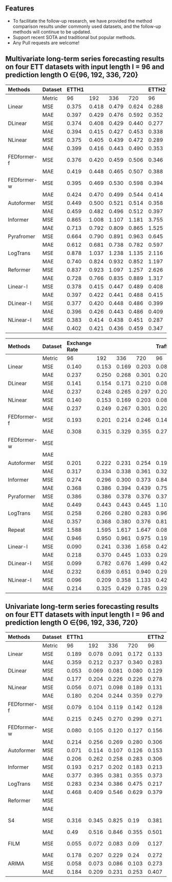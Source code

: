 ## Features
- To facilitate the follow-up research, we have provided the method comparison results under commonly used datasets, and the follow-up methods will continue to be updated.
- Support recent SOTA and traditional but popular methods.
- Any Pull requests are welcome!

## Multivariate long-term series forecasting results on four ETT datasets with input length I = 96 and prediction length O ∈{96, 192, 336, 720}

|Methods|Dataset|ETTH1| | | |ETTH2| | | |ETTm1| | | |ETTm2| | | |
|:----|:----|:----|:----|:----|:----|:----|:----|:----|:----|:----|:----|:----|:----|:----|:----|:----|:----|
| |Metric|96|192|336|720|96|192|336|720|96|192|336|720|96|192|336|720|
|Linear|MSE|0.375|0.418|0.479|0.624|0.288|0.377|0.452|0.698|0.308|0.340|0.376|0.440|0.168|0.232|0.320|0.413|
| |MAE|0.397|0.429|0.476|0.592|0.352|0.413|0.461|0.595|0.352|0.369|0.393|0.435|0.262|0.308|0.373|0.435|
|DLinear|MSE|0.374|0.408|0.429|0.440|0.277|0.344|0.357|0.394|0.306|0.349|0.375|0.433|0.167|0.221|0.274|0.368|
| |MAE|0.394|0.415|0.427|0.453|0.338|0.381|0.400|0.436|0.348|0.375|0.388|0.422|0.255|0.293|0.327|0.384|
|NLinear|MSE|0.375|0.405|0.439|0.472|0.289|0.383|0.448|0.605|0.299|0.335|0.369|0.425|0.167|0.224|0.281|0.397|
| |MAE|0.399|0.416|0.443|0.490|0.353|0.418|0.465|0.551|0.343|0.365|0.386|0.421|0.260|0.303|0.342|0.421|
|FEDformer-f|MSE|0.376|0.420|0.459|0.506|0.346|0.429|0.496|0.463|0.379|0.426|0.445|0.543|0.203|0.269|0.325|0.421|
| |MAE|0.419|0.448|0.465|0.507|0.388|0.439|0.487|0.474|0.419|0.441|0.459|0.490|0.287|0.328|0.366|0.415|
|FEDformer-w|MSE|0.395|0.469|0.530|0.598|0.394|0.439|0.482|0.500|0.378|0.464|0.508|0.561|0.204|0.316|0.359|0.433|
| |MAE|0.424|0.470|0.499|0.544|0.414|0.445|0.480|0.509|0.418|0.463|0.487|0.515|0.288|0.363|0.387|0.432|
|Autoformer|MSE|0.449|0.500|0.521|0.514|0.358|0.456|0.482|0.515|0.505|0.553|0.621|0.671|0.255|0.281|0.339|0.433|
| |MAE|0.459|0.482|0.496|0.512|0.397|0.452|0.486|0.511|0.475|0.496|0.537|0.561|0.339|0.340|0.372|0.432|
|Informer|MSE|0.865|1.008|1.107|1.181|3.755|5.602|4.721|3.647|0.672|0.795|1.212|1.166|0.365|0.533|1.363|3.379|
| |MAE|0.713|0.792|0.809|0.865|1.525|1.931|1.835|1.625|0.571|0.669|0.871|0.823|0.453|0.563|0.887|1.338|
|Pyrafromer|MSE|0.664|0.790|0.891|0.963|0.645|0.788|0.907|0.963|0.543|0.557|0.754|0.908|0.435|0.730|1.201|3.625|
| |MAE|0.612|0.681|0.738|0.782|0.597|0.683|0.747|0.783|0.510|0.537|0.655|0.724|0.507|0.673|0.845|1.451|
|LogTrans|MSE|0.878|1.037|1.238|1.135|2.116|4.315|1.124|3.188|0.600|0.837|1.124|1.153|0.768|0.989|1.334|3.048|
| |MAE|0.740|0.824|0.932|0.852|1.197|1.635|1.604|1.540|0.546|0.700|0.832|0.820|0.642|0.757|0.872|1.328|
|Reformer|MSE|0.837|0.923|1.097|1.257|2.626|11.120|9.323|3.874|0.538|0.658|0.898|1.102|0.658|1.078|1.549|2.631|
| |MAE|0.728|0.766|0.835|0.889|1.317|2.979|2.769|1.697|0.528|0.592|0.721|0.841|0.619|0.827|0.972|1.242|
| Linear-I |MSE| 0.378 | 0.415 | 0.447 | 0.489 | 0.408 | 0.575 | 0.643 | 1.075 | 0.286 | 0.330 | 0.372 | 0.428 | 0.196 | 0.281 | 0.380 | 0.484 |
|  |MAE| 0.397 | 0.422 | 0.441 | 0.488 | 0.415 | 0.500 | 0.543 | 0.711 | 0.334 | 0.361 | 0.387 | 0.419 | 0.284 | 0.347 | 0.406 | 0.475 |
| DLinear-I |MSE| 0.377 | 0.420 | 0.448 | 0.486 | 0.399 | 0.483 | 0.686 | 1.039 | 0.286 | 0.327 | 0.366 | 0.427 | 0.182 | 0.298 | 0.423 | 0.799 |
|  |MAE| 0.396 | 0.426 | 0.443 | 0.486 | 0.409 | 0.458 | 0.553 | 0.700 | 0.335 | 0.358 | 0.380 | 0.416 | 0.274 | 0.352 | 0.434 | 0.580 |
| NLinear-I |MSE| 0.383 | 0.414 | 0.438 | 0.451 | 0.287 | 0.345 | 0.371 | 0.416 | 0.288 | 0.330 | 0.371 | 0.431 | 0.163 | 0.218 | 0.273 | 0.369 |
|  |MAE| 0.402 | 0.421 | 0.436 | 0.459 | 0.347 | 0.387 | 0.413 | 0.445 | 0.336 | 0.360 | 0.383 | 0.418 | 0.251 | 0.290 | 0.326 | 0.384 |## Multivariate long-term series forecasting results on five popular datasets with input length I = 96 and prediction length O ∈{96, 192, 336, 720}

|Methods|Dataset|Exchange Rate| | | |Traffic| | | |Eletricity| | | |Weather| | | |ILI| | | |
|:----|:----|:----|:----|:----|:----|:----|:----|:----|:----|:----|:----|:----|:----|:----|:----|:----|:----|:----|:----|:----|:----|
| |Metric|96|192|336|720|96|192|336|720|96|192|336|720|96|192|336|720|24|36|48|60|
|Linear|MSE|0.140|0.153|0.169|0.203|0.082|0.167|0.328|0.964|0.410|0.423|0.436|0.466|0.176|0.218|0.262|0.326|1.947|2.182|2.256|2.390|
| |MAE|0.237|0.250|0.268|0.301|0.207|0.304|0.432|0.750|0.282|0.287|0.295|0.315|0.236|0.276|0.312|0.365|0.985|1.036|1.060|1.104|
|DLinear|MSE|0.141|0.154|0.171|0.210|0.089|0.180|0.331|1.033|0.410|0.423|0.435|0.464|0.182|0.225|0.271|0.338|1.683|1.703|1.719|1.819|
| |MAE|0.237|0.248|0.265|0.297|0.208|0.300|0.415|0.780|0.279|0.284|0.290|0.307|0.232|0.269|0.301|0.348|0.858|0.859|0.884|0.917|
|NLinear|MSE|0.140|0.153|0.169|0.203|0.081|0.157|0.305|0.643|0.410|0.423|0.436|0.466|0.176|0.220|0.265|0.323|2.215|1.963|2.130|2.368|
| |MAE|0.237|0.249|0.267|0.301|0.203|0.293|0.414|0.601|0.282|0.287|0.296|0.315|0.237|0.282|0.319|0.362|1.081|0.963|1.024|1.096|
|FEDformer-f|MSE|0.193|0.201|0.214|0.246|0.148|0.271|0.460|1.195|0.587|0.604|0.621|0.626|0.217|0.276|0.339|0.403|3.228|2.679|2.622|2.857|
| |MAE|0.308|0.315|0.329|0.355|0.278|0.380|0.500|0.841|0.366|0.373|0.383|0.382|0.296|0.336|0.380|0.428|1.260|1.080|1.078|1.157|
|FEDformer-w|MSE| | | | | | | | | | | | | | | | | | | | |
| |MAE| | | | | | | | | | | | | | | | | | | | |
|Autoformer|MSE|0.201|0.222|0.231|0.254|0.197|0.300|0.509|1.447|0.613|0.616|0.622|0.660|0.266|0.307|0.359|0.419|3.483|3.103|2.669|2.770|
| |MAE|0.317|0.334|0.338|0.361|0.323|0.369|0.524|0.941|0.388|0.382|0.337|0.408|0.336|0.367|0.395|0.428|1.287|1.148|1.085|1.125|
|Informer|MSE|0.274|0.296|0.300|0.373|0.847|1.204|1.672|2.478|0.719|0.696|0.777|0.864|0.300|0.598|0.578|1.059|5.764|4.755|4.763|5.264|
| |MAE|0.368|0.386|0.394|0.439|0.752|0.895|1.036|1.310|0.391|0.379|0.420|0.472|0.384|0.544|0.523|0.741|1.677|1.467|1.469|1.564|
|Pyraformer|MSE|0.386|0.386|0.378|0.376|0.376|1.748|1.874|1.943|2.085|0.867|0.869|0.881|0.896|0.622|0.739|1.004|1.420|7.394|7.551|7.662|
| |MAE|0.449|0.443|0.443|0.445|1.105|1.151|1.172|1.206|0.468|0.467|0.469|0.473|0.556|0.624|0.753|0.934|2.012|2.031|2.057|2.100|
|LogTrans|MSE|0.258|0.266|0.280|0.283|0.968|1.040|1.659|1.941|0.684|0.685|0.734|0.717|0.458|0.658|0.797|0.869|4.480|4.799|4.800|5.278|
| |MAE|0.357|0.368|0.380|0.376|0.812|0.851|1.081|1.127|0.384|0.390|0.408|0.396|0.490|0.589|0.652|0.675|1.444|1.467|1.468|1.560|
|Repeat|MSE|1.588|1.595|1.617|1.647|0.081|0.167|0.305|0.823|2.723|2.756|2.791|2.811|0.259|0.309|0.377|0.465|6.587|7.130|6.575|5.893|
| |MAE|0.946|0.950|0.961|0.975|0.196|0.289|0.396|0.681|1.079|1.087|1.095|1.097|0.254|0.292|0.338|0.394|1.701|1.884|1.798|1.677|
| Linear-I | MSE | 0.090 | 0.241 | 0.336 | 1.658 | 0.425 | 0.438 | 0.452 | 0.482 | 0.134 | 0.148 | 0.164 | 0.201 | 0.146 | 0.188 | 0.242 | 0.317 | 2.161 | 2.204 | 2.240 | 2.424 |
|  | MAE | 0.218 | 0.370 | 0.445 | 1.033 | 0.298 | 0.304 | 0.312 | 0.330 | 0.230 | 0.245 | 0.263 | 0.297 | 0.212 | 0.256 | 0.302 | 0.359 | 1.014 | 1.010 | 1.025 | 1.102 |
| DLinear-I | MSE | 0.099 | 0.782 | 0.676 | 1.499 | 0.426 | 0.438 | 0.452 | 0.483 | 0.134 | 0.148 | 0.164 | 0.201 | 0.144 | 0.187 | 0.240 | 0.317 | 1.999 | 2.142 | 2.203 | 2.475 |
|  | MAE | 0.232 | 0.639 | 0.651 | 0.940 | 0.298 | 0.304 | 0.312 | 0.330 | 0.230 | 0.245 | 0.263 | 0.297 | 0.209 | 0.254 | 0.298 | 0.359 | 0.945 | 0.977 | 1.011 | 1.096 |
| NLinear-I | MSE | 0.096 | 0.209 | 0.358 | 1.133 | 0.423 | 0.435 | 0.447 | 0.476 | 0.134 | 0.150 | 0.167 | 0.206 | 0.144 | 0.187 | 0.240 | 0.318 | 1.686 | 1.619 | 1.679 | 1.821 |
|  | MAE | 0.214 | 0.325 | 0.429 | 0.785 | 0.294 | 0.299 | 0.305 | 0.322 | 0.229 | 0.243 | 0.260 | 0.293 | 0.193 | 0.236 | 0.278 | 0.333 | 0.798 | 0.777 | 0.818 | 0.866 |


## Univariate long-term series forecasting results on four ETT datasets with input length I = 96 and prediction length O ∈{96, 192, 336, 720}

|Methods|Dataset|ETTh1| | | |ETTh2| | | |ETTm1| | | |ETTm2| | | |Paper|Pub.|
|:----|:----|:----|:----|:----|:----|:----|:----|:----|:----|:----|:----|:----|:----|:----|:----|:----|:----|:----|:----|
| |Metric|96|192|336|720|96|192|336|720|96|192|336|720|96|192|336|720| | |
|Linear|MSE|0.189|0.078|0.091|0.172|0.133|0.176|0.213|0.292|0.028|0.043|0.059|0.080|0.066|0.094|0.120|0.175|https://arxiv.org/pdf/2205.13504.pdf|AAAI23|
| |MAE|0.359|0.212|0.237|0.340|0.283|0.330|0.371|0.440|0.125|0.154|0.180|0.211|0.189|0.230|0.263|0.320| | |
|DLinear|MSE|0.053|0.069|0.081|0.080|0.129|0.169|0.194|0.225|0.026|0.039|0.052|0.073|0.063|0.090|0.117|0.170| | |
| |MAE|0.177|0.204|0.226|0.226|0.278|0.324|0.355|0.381|0.122|0.149|0.172|0.207|0.182|0.223|0.259|0.318| | |
|NLinear|MSE|0.056|0.071|0.098|0.189|0.131|0.176|0.209|0.276|0.028|0.045|0.061|0.080|0.063|0.092|0.119|0.175| | |
| |MAE|0.180|0.204|0.244|0.359|0.279|0.329|0.367|0.426|0.123|0.156|0.182|0.210|0.183|0.227|0.261|0.320| | |
|FEDformer-f|MSE|0.079|0.104|0.119|0.142|0.128|0.185|0.231|0.278|0.033|0.058|0.084|0.102|0.067|0.102|0.130|0.178|https://arxiv.org/pdf/2201.12740.pdf|ICML22|
| |MAE|0.215|0.245|0.270|0.299|0.271|0.330|0.378|0.420|0.140|0.186|0.231|0.250|0.198|0.245|0.279|0.325| | |
|FEDformer-w|MSE|0.080|0.105|0.120|0.127|0.156|0.238|0.271|0.288|0.036|0.069|0.071|0.105|0.063|0.110|0.147|0.219| | |
| |MAE|0.214|0.256|0.269|0.280|0.306|0.380|0.412|0.438|0.149|0.206|0.209|0.248|0.189|0.252|0.301|0.368| | |
|Autoformer|MSE|0.071|0.114|0.107|0.126|0.153|0.204|0.246|0.268|0.056|0.081|0.076|0.110|0.065|0.118|0.154|0.182|https://arxiv.org/pdf/2106.13008.pdf|NeurIPS21|
| |MAE|0.206|0.262|0.258|0.283|0.306|0.351|0.389|0.409|0.183|0.216|0.218|0.267|0.189|0.256|0.305|0.335| | |
|Informer|MSE|0.193|0.217|0.202|0.183|0.213|0.227|0.242|0.291|0.109|0.151|0.427|0.438|0.088|0.132|0.180|0.300|https://arxiv.org/pdf/2012.07436.pdf|AAAI21|
| |MAE|0.377|0.395|0.381|0.355|0.373|0.387|0.401|0.439|0.277|0.310|0.591|0.586|0.225|0.283|0.336|0.435| | |
|LogTrans|MSE|0.283|0.234|0.386|0.475|0.217|0.281|0.293|0.218|0.049|0.157|0.289|0.430|0.075|0.129|0.154|0.160| | |
| |MAE|0.468|0.409|0.546|0.629|0.379|0.429|0.437|0.387|0.171|0.317|0.459|0.579|0.208|0.275|0.302|0.321| | |
|Reformer|MSE| | | | | | | | | | | | | | | | | | |
| |MAE| | | | | | | | | | | | | | | | | | |
|S4|MSE|0.316|0.345|0.825|0.19|0.381|0.332|0.655|0.63|0.651|0.19|0.428|0.254|0.153|0.183|0.204|0.482|https://openreview.net/pdf?id=uYLFoz1vlAC|ICLR22|
| |MAE|0.49|0.516|0.846|0.355|0.501|0.458|0.67|0.662|0.733|0.372|0.581|0.433|0.318|0.35|0.367|0.567| | |
|FILM|MSE|0.055|0.072|0.083|0.09|0.127|0.182|0.204|0.241|0.029|0.041|0.053|0.071|0.065|0.094|0.124|0.173|https://arxiv.org/pdf/2205.08897.pdf|NeurIPS 2022|
| |MAE|0.178|0.207|0.229|0.24|0.272|0.335|0.367|0.396|0.127|0.153|0.175|0.205|0.189|0.233|0.274|0.323| | |
|ARIMA|MSE|0.058|0.073|0.086|0.103|0.273|0.315|0.367|0.413|0.033|0.049|0.065|0.089|0.211|0.237|0.264|0.31| | |
| |MAE|0.184|0.209|0.231|0.253|0.407|0.446|0.488|0.519|0.136|0.169|0.196|0.231|0.34|0.371|0.396|0.441| | |


